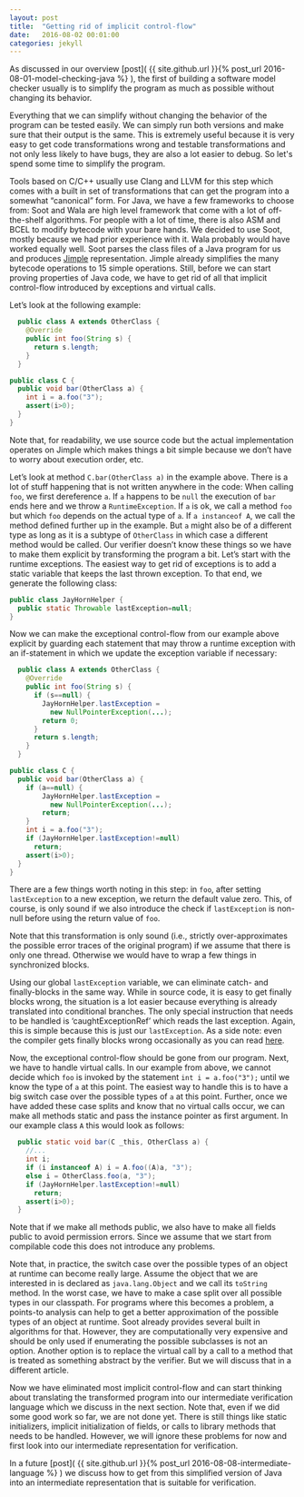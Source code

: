 ```yaml
---
layout: post
title:  "Getting rid of implicit control-flow"
date:   2016-08-02 00:01:00
categories: jekyll
---
```


As discussed in our overview [post]( {{ site.github.url }}{% post_url 2016-08-01-model-checking-java %} ), the first of building a software model checker usually is to simplify the program as much as possible without changing its behavior. 

Everything that we can simplify without changing the behavior of the program can be tested easily. We can simply run both versions and make sure that their output is the same. This is extremely useful because it is very easy to get code transformations wrong and testable transformations and not only less likely to have bugs, they are also a lot easier to debug. So let's spend some time to simplify the program.

Tools based on C/C++ usually use Clang and LLVM for this step which comes with a built in set of transformations that can get the program into a somewhat “canonical” form. For Java, we have a few frameworks to choose from: Soot and Wala are high level framework that come with a lot of off-the-shelf algorithms. For people with a lot of time, there is also ASM and BCEL to modify bytecode with your bare hands. We decided to use Soot, mostly because we had prior experience with it. Wala probably would have worked equally well.
Soot parses the class files of a Java program for us and produces [Jimple]("https://en.wikipedia.org/wiki/Soot_(software)") representation. Jimple already simplifies the many bytecode operations to 15 simple operations. Still, before we can start proving properties of Java code, we have to get rid of all that implicit control-flow introduced by exceptions and virtual calls. 

Let’s look at the following example:

```java
  public class A extends OtherClass {
    @Override
    public int foo(String s) {
      return s.length;
    }
  }

public class C {
  public void bar(OtherClass a) {
    int i = a.foo("3");
    assert(i>0);
  }
}
```

Note that, for readability, we use source code but the actual implementation operates on Jimple  which makes things a bit simple because we don’t have to worry about execution order, etc.

Let’s look at method `C.bar(OtherClass a)` in the example above. There is a lot of stuff happening that is not written anywhere in the code: When calling `foo`, we first dereference `a`. If `a` happens to be `null` the execution of `bar` ends here and we throw a `RuntimeException`. If `a` is ok, we call a method `foo` but which `foo` depends on the actual type of `a`. If `a instanceof A`, we call the method defined further up in the example. But `a` might also be of a different type as long as it is a subtype of `OtherClass` in which case a different method would be called. 
Our verifier doesn’t know these things so we have to make them explicit by transforming the program a bit. Let’s start with the runtime exceptions. The easiest way to get rid of exceptions is to add a static variable that keeps the last thrown exception. To that end, we generate the following class:

```java
public class JayHornHelper {
  public static Throwable lastException=null;
}
```

Now we can make the exceptional control-flow from our example above explicit by guarding each statement that may throw a runtime exception with an if-statement in which we update the exception variable if necessary:

```java
  public class A extends OtherClass {
    @Override
    public int foo(String s) {
      if (s==null) {
        JayHornHelper.lastException = 
          new NullPointerException(...);
        return 0;
      }
      return s.length;
    }
  }

public class C {
  public void bar(OtherClass a) {
    if (a==null) {
        JayHornHelper.lastException = 
          new NullPointerException(...);
        return;
    }
    int i = a.foo("3");
    if (JayHornHelper.lastException!=null) 
      return;
    assert(i>0);
  }
}
```

There are a few things worth noting in this step: in `foo`, after setting `lastException` to a new exception, we return the default value zero. This, of course, is only sound if we also introduce the check if `lastException` is non-null before using the return value of `foo`.

Note that this transformation is only sound (i.e., strictly over-approximates the possible error traces of the original program) if we assume that there is only one thread. Otherwise we would have to wrap a few things in synchronized blocks.

Using our global `lastException` variable, we can eliminate catch- and finally-blocks in the same way. While in source code, it is easy to get finally blocks wrong, the situation is a lot easier because everything is already translated into conditional branches. The only special instruction that needs to be handled is ‘caughtExceptionRef’ which reads the last exception. Again, this is simple because this is just our `lastException`. 
As a side note: even the compiler gets finally blocks wrong occasionally as you can read [here](http://stackoverflow.com/questions/25615417/try-with-resources-introduce-unreachable-bytecode).

Now, the exceptional control-flow should be gone from our program. Next, we have to handle virtual calls. In our example from above, we cannot decide which `foo` is invoked by the statement `int i = a.foo("3");` until we know the type of `a` at this point. 
The easiest way to handle this is to have a big switch case over the possible types of `a` at this point. Further, once we have added these case splits and know that no virtual calls occur, we can make all methods static and pass the instance pointer as first argument. In our example class `A` this would look as follows:

```java
  public static void bar(C _this, OtherClass a) {
    //...
    int i;
    if (i instanceof A) i = A.foo((A)a, "3");
    else i = OtherClass.foo(a, "3");
    if (JayHornHelper.lastException!=null) 
      return;
    assert(i>0);
  }
```

Note that if we make all methods public, we also have to make all fields public to avoid permission errors. Since we assume that we start from compilable code this does not introduce any problems.

Note that, in practice, the switch case over the possible types of an object at runtime can become really large. Assume the object that we are interested in is declared as `java.lang.Object` and we call its `toString` method. In the worst case, we have to make a case split over all possible types in our classpath. 
For programs where this becomes a problem, a points-to analysis can help to get a better approximation of the possible types of an object at runtime. Soot already provides several built in algorithms for that. However, they are computationally very expensive and should be only used if enumerating the possible subclasses is not an option.
Another option is to replace the virtual call by a call to a method that is treated as something abstract by the verifier. But we will discuss that in a different article. 

Now we have eliminated most implicit control-flow and can start thinking about translating the transformed program into our intermediate verification language which we discuss in the next section. Note that, even if we did some good work so far, we are not done yet. There is still things like static initializers, implicit initialization of fields, or calls to library methods that needs to be handled. However, we will ignore these problems for now and first look into our intermediate representation for verification.

In a future [post]( {{ site.github.url }}{% post_url 2016-08-08-intermediate-language %} ) we discuss how to get from this simplified version of Java into an intermediate representation that is suitable for verification.
